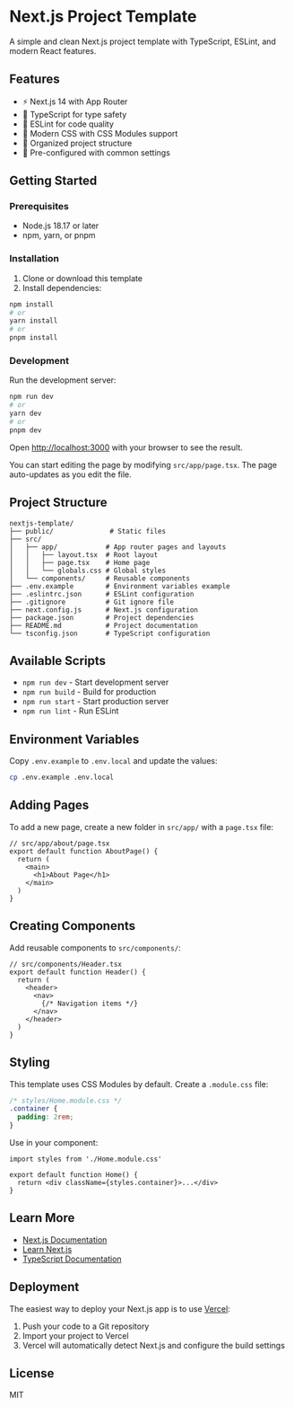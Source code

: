 # Next.js Project Template

A simple and clean Next.js project template with TypeScript, ESLint, and modern React features.

## Features

- ⚡️ Next.js 14 with App Router
- 🎨 TypeScript for type safety
- 📝 ESLint for code quality
- 🎯 Modern CSS with CSS Modules support
- 📁 Organized project structure
- 🔧 Pre-configured with common settings

## Getting Started

### Prerequisites

- Node.js 18.17 or later
- npm, yarn, or pnpm

### Installation

1. Clone or download this template
2. Install dependencies:

```bash
npm install
# or
yarn install
# or
pnpm install
```

### Development

Run the development server:

```bash
npm run dev
# or
yarn dev
# or
pnpm dev
```

Open [http://localhost:3000](http://localhost:3000) with your browser to see the result.

You can start editing the page by modifying `src/app/page.tsx`. The page auto-updates as you edit the file.

## Project Structure

```
nextjs-template/
├── public/              # Static files
├── src/
│   ├── app/            # App router pages and layouts
│   │   ├── layout.tsx  # Root layout
│   │   ├── page.tsx    # Home page
│   │   └── globals.css # Global styles
│   └── components/     # Reusable components
├── .env.example        # Environment variables example
├── .eslintrc.json      # ESLint configuration
├── .gitignore          # Git ignore file
├── next.config.js      # Next.js configuration
├── package.json        # Project dependencies
├── README.md           # Project documentation
└── tsconfig.json       # TypeScript configuration
```

## Available Scripts

- `npm run dev` - Start development server
- `npm run build` - Build for production
- `npm run start` - Start production server
- `npm run lint` - Run ESLint

## Environment Variables

Copy `.env.example` to `.env.local` and update the values:

```bash
cp .env.example .env.local
```

## Adding Pages

To add a new page, create a new folder in `src/app/` with a `page.tsx` file:

```tsx
// src/app/about/page.tsx
export default function AboutPage() {
  return (
    <main>
      <h1>About Page</h1>
    </main>
  )
}
```

## Creating Components

Add reusable components to `src/components/`:

```tsx
// src/components/Header.tsx
export default function Header() {
  return (
    <header>
      <nav>
        {/* Navigation items */}
      </nav>
    </header>
  )
}
```

## Styling

This template uses CSS Modules by default. Create a `.module.css` file:

```css
/* styles/Home.module.css */
.container {
  padding: 2rem;
}
```

Use in your component:

```tsx
import styles from './Home.module.css'

export default function Home() {
  return <div className={styles.container}>...</div>
}
```

## Learn More

- [Next.js Documentation](https://nextjs.org/docs)
- [Learn Next.js](https://nextjs.org/learn)
- [TypeScript Documentation](https://www.typescriptlang.org/docs/)

## Deployment

The easiest way to deploy your Next.js app is to use [Vercel](https://vercel.com):

1. Push your code to a Git repository
2. Import your project to Vercel
3. Vercel will automatically detect Next.js and configure the build settings

## License

MIT
